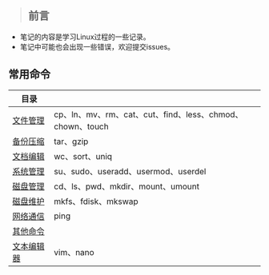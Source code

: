 > ## 前言  
* 笔记的内容是学习Linux过程的一些记录。
* 笔记中可能也会出现一些错误，欢迎提交issues。

## 常用命令
|目录|  |
|--------|--------|
|[文件管理]()|cp、ln、mv、rm、cat、cut、find、less、chmod、chown、touch|
|[备份压缩]()|tar、gzip|
|[文档编辑]()|wc、sort、uniq|
|[系统管理]()|su、sudo、useradd、usermod、userdel|
|[磁盘管理]()|cd、ls、pwd、mkdir、mount、umount|
|[磁盘维护]()|mkfs、fdisk、mkswap|
|[网络通信]()|ping|
|[其他命令]()|
|[文本编辑器]()|vim、nano|
